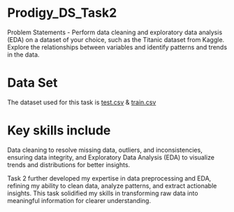 # Prodigy_DS_Task2
Problem Statements - Perform data cleaning and exploratory data analysis (EDA) on a dataset of your choice, such as the Titanic dataset from Kaggle. Explore the relationships between variables and identify patterns and trends in the data.

# Data Set
The dataset used for this task is [test.csv](https://github.com/justinmadhri/Prodigy_DS_Task2/blob/4c32651901943ccaa8388f0c47c6220f51a87998/test.csv) & [train.csv](https://github.com/justinmadhri/Prodigy_DS_Task2/blob/4c32651901943ccaa8388f0c47c6220f51a87998/train.csv)

# Key skills include
Data cleaning to resolve missing data, outliers, and inconsistencies, ensuring data integrity, and Exploratory Data Analysis (EDA) to visualize trends and distributions for better insights. 

Task 2 further developed my expertise in data preprocessing and EDA, refining my ability to clean data, analyze patterns, and extract actionable insights. This task solidified my skills in transforming raw data into meaningful information for clearer understanding.
